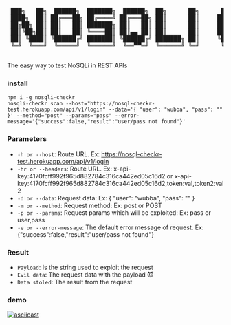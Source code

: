<center>
  <pre>
 ███╗   ██╗  ██████╗  ███████╗  ██████╗  ██╗      ██╗      ██████╗ ██╗  ██╗ ███████╗  ██████╗ ██╗  ██╗ ██████╗  
 ████╗  ██║ ██╔═══██╗ ██╔════╝ ██╔═══██╗ ██║      ██║     ██╔════╝ ██║  ██║ ██╔════╝ ██╔════╝ ██║ ██╔╝ ██╔══██╗ 
 ██╔██╗ ██║ ██║   ██║ ███████╗ ██║   ██║ ██║      ██║     ██║      ███████║ █████╗   ██║      █████╔╝  ██████╔╝ 
 ██║╚██╗██║ ██║   ██║ ╚════██║ ██║▄▄ ██║ ██║      ██║     ██║      ██╔══██║ ██╔══╝   ██║      ██╔═██╗  ██╔══██╗ 
 ██║ ╚████║ ╚██████╔╝ ███████║ ╚██████╔╝ ███████╗ ██║     ╚██████╗ ██║  ██║ ███████╗ ╚██████╗ ██║  ██╗ ██║  ██║ 
 ╚═╝  ╚═══╝  ╚═════╝  ╚══════╝  ╚══▀▀═╝  ╚══════╝ ╚═╝      ╚═════╝ ╚═╝  ╚═╝ ╚══════╝  ╚═════╝ ╚═╝  ╚═╝ ╚═╝  ╚═╝ 
  </pre>
</center>
The easy way to test NoSQLi in REST APIs

### install
```
npm i -g nosqli-checkr
nosqli-checkr scan --host="https://nosql-checkr-test.herokuapp.com/api/v1/login" --data='{ "user": "wubba", "pass": "" }' --method="post" --params="pass" --error-message='{"success":false,"result":"user/pass not found"}'
```

### Parameters

- `-h or --host`: Route URL. Ex: https://nosql-checkr-test.herokuapp.com/api/v1/login
- `-hr or --headers`: Route URL. Ex: x-api-key:4170fcff992f965d882784c316ca442ed05c16d2 or x-api-key:4170fcff992f965d882784c316ca442ed05c16d2,token:val,token2:val2
- `-d or --data`: Request data: Ex: { "user": "wubba", "pass": "" }
- `-m or --method`: Request method: Ex: post or POST
- `-p or --params`: Request params which will be exploited: Ex: pass or user,pass
- `-e or --error-message`: The default error message of request. Ex: {"success":false,"result":"user/pass not found"}

### Result

- `Payload`: Is the string used to exploit the request
- `Evil data`: The request data with the payload 😈
- `Data stoled`: The result from the request


### demo
[![asciicast](https://asciinema.org/a/246152.svg)](https://asciinema.org/a/246152)
